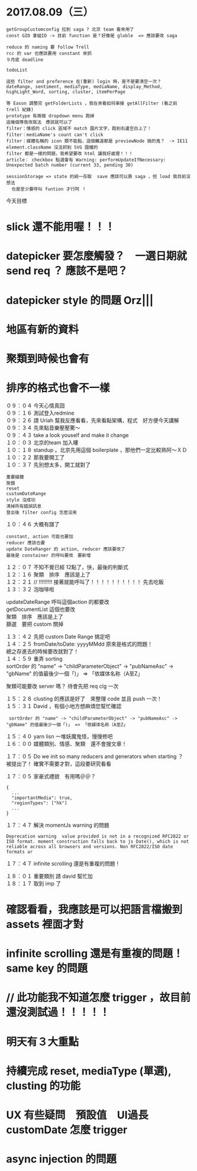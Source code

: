 # 2017.08.09（三）


```
getGroupCustomconfig 拉到 saga ? 北京 team 看來用了
const GID 拿組ID -> 目前 function 是？好像是 globle  => 應該要改 saga

reduce 的 naming 要 follow Trell
rcc 的 var 也應該要用 constant 來抓
９月底 deadline 

todoList

這些 filter and preference 在(重新) login 時，是不是要清空一次？
dateRange, sentiment, mediaType, mediaName, display_Method, highLight_Word, sorting, cluster, itemPerPage

等 Eason 調整完 getFolderLists ，我在來看如何串接 getAllFilter (看之前 trell 紀錄)
prototype 有兩個 dropdown menu 跑掉
這幾個等我改寫法　應該就可以了
filter：情感的 click 區域不 match 圖片文字，跑到右邊空白上了！
filter：mediaName's count can't click
filter：媒體名稱的 icon 類不能點，這個難道都是 previewNode 搞的鬼？　-> IE11 element.className 沒法抓到 SVG 圖檔的
filter 都是一樣的問題，我希望要改 html 讓我好處理！！！
article： checkbox 點選會有 Warning: performUpdateIfNecessary: Unexpected batch number (current 33, pending 30)

sessionStorage => state 的統一存取  save 應該可以靠 saga ，但 load 我目前沒想法
  也是至少要呼叫 funtion 才行阿 ！

```
今天目標  

# slick 還不能用喔！！！
# datepicker 要怎麼觸發？　一選日期就 send req ？ 應該不是吧？
# datepicker style 的問題 Orz|||
# 地區有新的資料
# 聚類到時候也會有
# 排序的格式也會不一樣


０９：０４ 今天心情真囧  
０９：１６ 測試登入redmine  
０９：２６ 請 Uriah 幫我反應看看，先來看點架構，程式　好方便今天講解  
０９：３４ 先來點音樂壓壓驚～  
０９：４３ take a look youself and make it change  
１０：０３ 北京的team 加入瞜  
１０：１８ standup 。北京先用這個 boilerplate ，那他們一定比較熟阿～ＸＤ  
１０：２２ 那我要開工了   
１０：３７ 先別想太多，開工就對了  

```
重要媒體
聚類
reset
customDateRange
style 沒成功
清掉所有錯誤訊息
登出後 filter config 怎麼沒用
```

１０：４６ 大概有譜了  
```
constant, action 可能也要加
reducer 應該也要
update DateRanger 的 action, reducer 應該要改了
最後是 constainer 的呼叫要改　要新增
```

１２：０７ 不知不覺已經 12點了，快，最後的判斷式  
１２：１６ 聚類　排序　應該是上了  
１２：２１ // !!!!!!!!! 接著就能呼叫了！！！！！！！！！！ 先去吃飯  
１３：３２ 泡咖啡啦  

updateDateRange   呼叫這個action 的都要改  
getDocumentList   這個也要改  
聚類　排序　應該是上了  
篩選　要把 custom 關掉  

１３：４２ 先把 custom Date Range 搞定吧  
１４：２５ fromDate/toDate: yyyyMMdd 原來是格式的問題！  
          總之存進去的時候要改就對了！  
１４：５９ 重弄 sorting  
 sortOrder 的 "name" -> "childParameterObject" -> "pubNameAsc" -> "gbName" 的值最後少一個「)」 => 「依媒体名称（A至Z」  

聚類可能要改 server 嗎？ 待會先把 req clg 一次  

１５：２８ clusting 的應該是好了　來整理 code 並且 push 一次！  
１５：３１ David ，有個小地方想麻煩您幫忙確認  
```
 sortOrder 的 "name" -> "childParameterObject" -> "pubNameAsc" -> "gbName" 的值最後少一個「)」 => 「依媒体名称（A至Z」
```

１５：４０ yarn lisn 一堆妖魔鬼怪，慢慢修吧  
１６：００ 媒體類別、情感、聚類　還不會搜文章！  

１７：０５ Do we init so many reducers and generators when starting ？  
被提出了！ 確實不需要才對，這段要研究看看  

１７：０５ 家豪式禮貌　有用嗎＠＠？  


```
{
  ...
  "importantMedia": true,
  "regionTypes": ["hk"]
  ...
}
```

１７：４７ 解決 momentJs warning 的問題  
```
Deprecation warning  value provided is not in a recognized RFC2822 or ISO format. moment construction falls back to js Date(), which is not reliable across all browsers and versions. Non RFC2822/ISO date formats ar
```

１７：４７ infinite scrolling 還是有重複的問題！  

１８：０１ 重要類別 請 david 幫忙加  
１８：１７ 取到 imp 了  

# 確認看看，我應該是可以把語言檔搬到 assets 裡面才對
# infinite scrolling 還是有重複的問題！ same key 的問題
# // 此功能我不知道怎麼 trigger ，故目前還沒測試過！！！！！
# 明天有３大重點
# 持續完成 reset, mediaType (單選), clusting 的功能
# UX 有些疑問　預設值　UI過長 customDate 怎麼 trigger
# async injection 的問題
